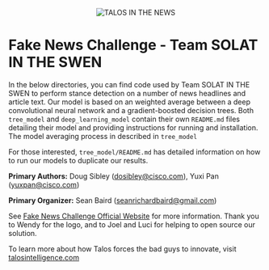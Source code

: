 <p align="center">
<img src="https://github.com/Cisco-Talos/fnc-1/blob/master/solat-in-the-swen.gif" alt="TALOS IN THE NEWS"/>
</p>

# Fake News Challenge - Team SOLAT IN THE SWEN

In the below directories, you can find code used by Team SOLAT IN THE SWEN to perform stance detection on a number of news headlines and article text. Our model is based on an weighted average between a deep convolutional neural network and a gradient-boosted decision trees. Both `tree_model` and `deep_learning_model` contain their own `README.md` files detailing their model and providing instructions for running and installation. The model averaging process in described in `tree_model`

For those interested, `tree_model/README.md` has detailed information on how to run our models to duplicate our results.

**Primary Authors:**     Doug Sibley (dosibley@cisco.com), Yuxi Pan (yuxpan@cisco.com)

**Primary Organizer:**  Sean Baird (seanrichardbaird@gmail.com)

See [Fake News Challenge Official Website](http://www.fakenewschallenge.org/) for more information.
Thank you to Wendy for the logo, and to Joel and Luci for helping to open source our solution.

To learn more about how Talos forces the bad guys to innovate, visit [talosintelligence.com](https://talosintelligence.com/)
